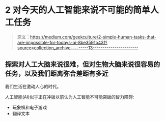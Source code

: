 # 2 对今天的人工智能来说不可能的简单人工任务

> 原文：<https://medium.com/geekculture/2-simple-human-tasks-that-are-impossible-for-todays-ai-8be3591b43f?source=collection_archive---------13----------------------->

## 探索对人工大脑来说很难，但对生物大脑来说很容易的任务，以及我们距离弥合差距有多近

我们生活在激动人心的时代。

人工智能(AI)似乎正在冲破以前认为人工智能不可能突破的智力障碍:

*   玩象棋和电子游戏
*   翻译文本